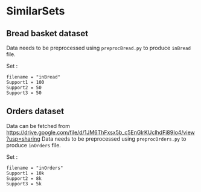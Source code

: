 # SimilarSets

## Bread basket dataset
Data needs to be preprocessed using `preprocBread.py` to produce `inBread` file.

Set :
```
filename = "inBread"
Support1 = 100
Support2 = 50
Support3 = 50
```

## Orders dataset
Data can be fetched from https://drive.google.com/file/d/1JM6ThFxsx5b_c5EnGlrKUclhdFi89Io4/view?usp=sharing 
Data needs to be preprocessed using `preprocOrders.py` to produce `inOrders` file.

Set :
```
filename = "inOrders"
Support1 = 10k
Support2 = 8k
Support3 = 5k
```
